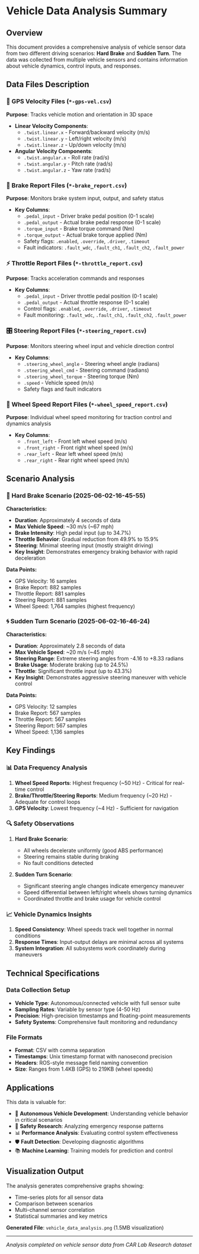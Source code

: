 # Vehicle Data Analysis Summary

## Overview
This document provides a comprehensive analysis of vehicle sensor data from two different driving scenarios: **Hard Brake** and **Sudden Turn**. The data was collected from multiple vehicle sensors and contains information about vehicle dynamics, control inputs, and responses.

## Data Files Description

### 📍 GPS Velocity Files (`*-gps-vel.csv`)
**Purpose**: Tracks vehicle motion and orientation in 3D space
- **Linear Velocity Components**: 
  - `.twist.linear.x` - Forward/backward velocity (m/s)
  - `.twist.linear.y` - Left/right velocity (m/s) 
  - `.twist.linear.z` - Up/down velocity (m/s)
- **Angular Velocity Components**:
  - `.twist.angular.x` - Roll rate (rad/s)
  - `.twist.angular.y` - Pitch rate (rad/s)
  - `.twist.angular.z` - Yaw rate (rad/s)

### 🛑 Brake Report Files (`*-brake_report.csv`)
**Purpose**: Monitors brake system input, output, and safety status
- **Key Columns**:
  - `.pedal_input` - Driver brake pedal position (0-1 scale)
  - `.pedal_output` - Actual brake pedal response (0-1 scale)
  - `.torque_input` - Brake torque command (Nm)
  - `.torque_output` - Actual brake torque applied (Nm)
  - Safety flags: `.enabled`, `.override`, `.driver`, `.timeout`
  - Fault indicators: `.fault_wdc`, `.fault_ch1`, `.fault_ch2`, `.fault_power`

### ⚡ Throttle Report Files (`*-throttle_report.csv`)
**Purpose**: Tracks acceleration commands and responses
- **Key Columns**:
  - `.pedal_input` - Driver throttle pedal position (0-1 scale)
  - `.pedal_output` - Actual throttle response (0-1 scale)
  - Control flags: `.enabled`, `.override`, `.driver`, `.timeout`
  - Fault monitoring: `.fault_wdc`, `.fault_ch1`, `.fault_ch2`, `.fault_power`

### 🎛️ Steering Report Files (`*-steering_report.csv`)
**Purpose**: Monitors steering wheel input and vehicle direction control
- **Key Columns**:
  - `.steering_wheel_angle` - Steering wheel angle (radians)
  - `.steering_wheel_cmd` - Steering command (radians)
  - `.steering_wheel_torque` - Steering torque (Nm)
  - `.speed` - Vehicle speed (m/s)
  - Safety flags and fault indicators

### 🔄 Wheel Speed Report Files (`*-wheel_speed_report.csv`)
**Purpose**: Individual wheel speed monitoring for traction control and dynamics analysis
- **Key Columns**:
  - `.front_left` - Front left wheel speed (m/s)
  - `.front_right` - Front right wheel speed (m/s)
  - `.rear_left` - Rear left wheel speed (m/s)
  - `.rear_right` - Rear right wheel speed (m/s)

## Scenario Analysis

### 🚗 Hard Brake Scenario (2025-06-02-16-45-55)
**Characteristics:**
- **Duration**: Approximately 4 seconds of data
- **Max Vehicle Speed**: ~30 m/s (~67 mph)
- **Brake Intensity**: High pedal input (up to 34.7%)
- **Throttle Behavior**: Gradual reduction from 49.9% to 15.9%
- **Steering**: Minimal steering input (mostly straight driving)
- **Key Insight**: Demonstrates emergency braking behavior with rapid deceleration

**Data Points:**
- GPS Velocity: 16 samples
- Brake Report: 882 samples  
- Throttle Report: 881 samples
- Steering Report: 881 samples
- Wheel Speed: 1,764 samples (highest frequency)

### 🌀 Sudden Turn Scenario (2025-06-02-16-46-24)
**Characteristics:**
- **Duration**: Approximately 2.8 seconds of data
- **Max Vehicle Speed**: ~20 m/s (~45 mph)
- **Steering Range**: Extreme steering angles from -4.16 to +8.33 radians
- **Brake Usage**: Moderate braking (up to 24.5%)
- **Throttle**: Significant throttle input (up to 43.3%)
- **Key Insight**: Demonstrates aggressive steering maneuver with vehicle control

**Data Points:**
- GPS Velocity: 12 samples
- Brake Report: 567 samples
- Throttle Report: 567 samples
- Steering Report: 567 samples
- Wheel Speed: 1,136 samples

## Key Findings

### 📊 Data Frequency Analysis
1. **Wheel Speed Reports**: Highest frequency (~50 Hz) - Critical for real-time control
2. **Brake/Throttle/Steering Reports**: Medium frequency (~20 Hz) - Adequate for control loops
3. **GPS Velocity**: Lowest frequency (~4 Hz) - Sufficient for navigation

### 🔍 Safety Observations
1. **Hard Brake Scenario**:
   - All wheels decelerate uniformly (good ABS performance)
   - Steering remains stable during braking
   - No fault conditions detected
   
2. **Sudden Turn Scenario**:
   - Significant steering angle changes indicate emergency maneuver
   - Speed differential between left/right wheels shows turning dynamics
   - Coordinated throttle and brake usage for vehicle control

### 📈 Vehicle Dynamics Insights
1. **Speed Consistency**: Wheel speeds track well together in normal conditions
2. **Response Times**: Input-output delays are minimal across all systems
3. **System Integration**: All subsystems work coordinately during maneuvers

## Technical Specifications

### Data Collection Setup
- **Vehicle Type**: Autonomous/connected vehicle with full sensor suite
- **Sampling Rates**: Variable by sensor type (4-50 Hz)
- **Precision**: High-precision timestamps and floating-point measurements
- **Safety Systems**: Comprehensive fault monitoring and redundancy

### File Formats
- **Format**: CSV with comma separation
- **Timestamps**: Unix timestamp format with nanosecond precision
- **Headers**: ROS-style message field naming convention
- **Size**: Ranges from 1.4KB (GPS) to 219KB (wheel speeds)

## Applications

This data is valuable for:
- 🚗 **Autonomous Vehicle Development**: Understanding vehicle behavior in critical scenarios
- 🔬 **Safety Research**: Analyzing emergency response patterns
- 📊 **Performance Analysis**: Evaluating control system effectiveness  
- 🛡️ **Fault Detection**: Developing diagnostic algorithms
- 📚 **Machine Learning**: Training models for prediction and control

## Visualization Output

The analysis generates comprehensive graphs showing:
- Time-series plots for all sensor data
- Comparison between scenarios
- Multi-channel sensor correlation
- Statistical summaries and key metrics

**Generated File**: `vehicle_data_analysis.png` (1.5MB visualization)

---
*Analysis completed on vehicle sensor data from CAR Lab Research dataset* 